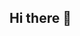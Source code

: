 ## Hi there 👋

<!--
**PeterdeGuzman/PeterdeGuzman** is a ✨ _special_ ✨ repository because its `README.md` (this file) appears on your GitHub profile.

Here are some ideas to get you started:
### 📫 How to reach me: Please reach out to me at peter.deguzman@duke.edu!


### 🔭 I’m currently working on ...
### 🌱 I’m currently learning ...
### 👯 I’m looking to collaborate on ...
- 🤔 I’m looking for help with ...
### 💬 Ask me about ...

- ⚡ Fun fact: ...
-->
